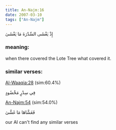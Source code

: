 ```yaml
---
title: An-Najm:16
date: 2007-03-10
tags: ["An-Najm"]
---
```

إِذْ يَغْشَى السِّدْرَةَ مَا يَغْشَىٰ
### meaning: 
when there covered the Lote Tree what covered it.
### similar verses: 

[Al-Waaqia:28](/56/28) (sim:60.4%)

فِي سِدْرٍ مَخْضُودٍ

[An-Najm:54](/53/54) (sim:54.0%)

فَغَشَّاهَا مَا غَشَّىٰ

our AI can't find any similar verses


